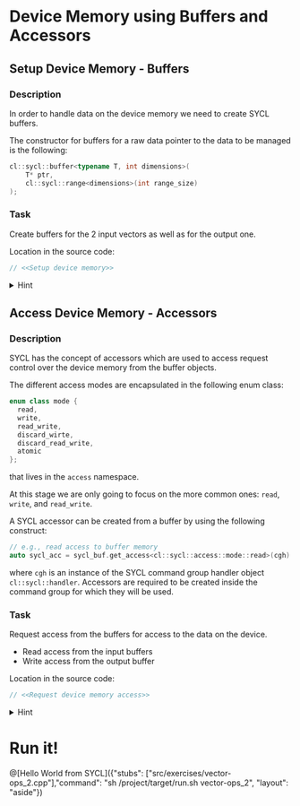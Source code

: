 # Device Memory using Buffers and Accessors

## Setup Device Memory - **Buffers**

### Description

In order to handle data on the device memory we need to create SYCL buffers.

The constructor for buffers for a raw data pointer to the data to be managed is the following:

```cpp
cl::sycl::buffer<typename T, int dimensions>(
    T* ptr, 
    cl::sycl::range<dimensions>(int range_size)
);
```

### Task

Create buffers for the 2 input vectors as well as for the output one.

Location in the source code:

```cpp
// <<Setup device memory>>
```

<details><summary>Hint</summary>
<p>

```cpp
// buffer for input 1
sycl::buffer<sycl::float4, 1> buf_a(&a, cl::sycl::range<1>{1});
```

</p>
</details>

## Access Device Memory - **Accessors**

### Description

SYCL has the concept of accessors which are used to access request control over the device memory from the buffer objects.

The different access modes are encapsulated in the following enum class:

```cpp
enum class mode { 
  read,
  write, 
  read_write, 
  discard_wirte, 
  discard_read_write,
  atomic
};
``` 
that lives in the `access` namespace.

At this stage we are only going to focus on the more common ones: `read`, `write`, and `read_write`.

A SYCL accessor can be created from a buffer by using the following construct:

```cpp
// e.g., read access to buffer memory
auto sycl_acc = sycl_buf.get_access<cl::sycl::access::mode::read>(cgh)
```

where `cgh` is an instance of the SYCL command group handler object `cl::sycl::handler`. Accessors are required to be created inside the command group for which they will be used.

### Task

Request access from the buffers for access to the data on the device.
- Read access from the input buffers
- Write access from the output buffer

Location in the source code:

```cpp
// <<Request device memory access>>
```

<details><summary>Hint</summary>
<p>

```cpp
// read accessor for the memory in `buf_a`
auto a_acc = buf_a.get_access<sycl::access::mode::read>(cgh);
```

</p>
</details>

# Run it!

@[Hello World from SYCL]({"stubs": ["src/exercises/vector-ops_2.cpp"],"command": "sh /project/target/run.sh vector-ops_2", "layout": "aside"})
